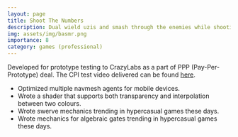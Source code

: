 ```yaml
---
layout: page
title: Shoot The Numbers
description: Dual wield uzis and smash through the enemies while shooting the correct numbers!
img: assets/img/basmr.png
importance: 8
category: games (professional)
---
```


Developed for prototype testing to CrazyLabs as a part of PPP (Pay-Per-Prototype) deal. The CPI test video delivered can be found [here](https://youtu.be/OnMOxLZIVHE).
* Optimized multiple navmesh agents for mobile devices.
* Wrote a shader that supports both transparency and interpolation between two colours.
* Wrote swerve mechanics trending in hypercasual games these days.
* Wrote mechanics for algebraic gates trending in hypercasual games these days.
